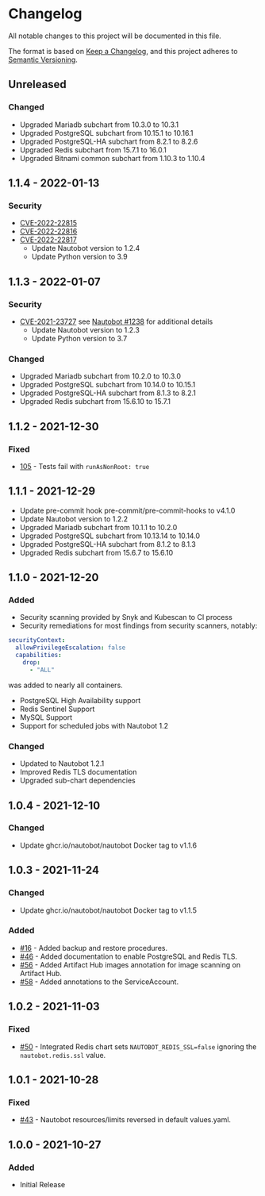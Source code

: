 # Changelog
All notable changes to this project will be documented in this file.

The format is based on [Keep a Changelog](https://keepachangelog.com/en/1.0.0/),
and this project adheres to [Semantic Versioning](https://semver.org/spec/v2.0.0.html).

## Unreleased
### Changed
<!--- Renovate --->
- Upgraded Mariadb subchart from 10.3.0 to 10.3.1
- Upgraded PostgreSQL subchart from 10.15.1 to 10.16.1
- Upgraded PostgreSQL-HA subchart from 8.2.1 to 8.2.6
- Upgraded Redis subchart from 15.7.1 to 16.0.1
- Upgraded Bitnami common subchart from 1.10.3 to 1.10.4

## 1.1.4 - 2022-01-13
### Security
- [CVE-2022-22815](https://github.com/advisories/GHSA-xrcv-f9gm-v42c)
- [CVE-2022-22816](https://github.com/advisories/GHSA-xrcv-f9gm-v42c)
- [CVE-2022-22817](https://github.com/advisories/GHSA-8vj2-vxx3-667w)
  - Update Nautobot version to 1.2.4
  - Update Python version to 3.9

## 1.1.3 - 2022-01-07
### Security
- [CVE-2021-23727](https://github.com/advisories/GHSA-q4xr-rc97-m4xx) see [Nautobot #1238](https://github.com/nautobot/nautobot/issues/1238) for additional details
  - Update Nautobot version to 1.2.3
  - Update Python version to 3.7

### Changed
- Upgraded Mariadb subchart from 10.2.0 to 10.3.0
- Upgraded PostgreSQL subchart from 10.14.0 to 10.15.1
- Upgraded PostgreSQL-HA subchart from 8.1.3 to 8.2.1
- Upgraded Redis subchart from 15.6.10 to 15.7.1

## 1.1.2 - 2021-12-30
### Fixed
- [105](https://github.com/nautobot/helm-charts/issues/105) - Tests fail with `runAsNonRoot: true`

## 1.1.1 - 2021-12-29
- Update pre-commit hook pre-commit/pre-commit-hooks to v4.1.0
- Update Nautobot version to 1.2.2
- Upgraded Mariadb subchart from 10.1.1 to 10.2.0
- Upgraded PostgreSQL subchart from 10.13.14 to 10.14.0
- Upgraded PostgreSQL-HA subchart from 8.1.2 to 8.1.3
- Upgraded Redis subchart from 15.6.7 to 15.6.10

## 1.1.0 - 2021-12-20
### Added
- Security scanning provided by Snyk and Kubescan to CI process
- Security remediations for most findings from security scanners, notably:

```yaml
securityContext:
  allowPrivilegeEscalation: false
  capabilities:
    drop:
      - "ALL"
```

was added to nearly all containers.
- PostgreSQL High Availability support
- Redis Sentinel Support
- MySQL Support
- Support for scheduled jobs with Nautobot 1.2

### Changed
- Updated to Nautobot 1.2.1
- Improved Redis TLS documentation
- Upgraded sub-chart dependencies

## 1.0.4 - 2021-12-10
### Changed
- Update ghcr.io/nautobot/nautobot Docker tag to v1.1.6

## 1.0.3 - 2021-11-24
### Changed
- Update ghcr.io/nautobot/nautobot Docker tag to v1.1.5
### Added
- [#16](https://github.com/nautobot/helm-charts/issues/16) - Added backup and restore procedures.
- [#46](https://github.com/nautobot/helm-charts/issues/46) - Added documentation to enable PostgreSQL and Redis TLS.
- [#56](https://github.com/nautobot/helm-charts/issues/56) - Added Artifact Hub images annotation for image scanning on Artifact Hub.
- [#58](https://github.com/nautobot/helm-charts/issues/58) - Added annotations to the ServiceAccount.

## 1.0.2 - 2021-11-03
### Fixed
- [#50](https://github.com/nautobot/helm-charts/issues/50) - Integrated Redis chart sets `NAUTOBOT_REDIS_SSL=false` ignoring the `nautobot.redis.ssl` value.

## 1.0.1 - 2021-10-28
### Fixed
- [#43](https://github.com/nautobot/helm-charts/issues/43) - Nautobot resources/limits reversed in default values.yaml.

## 1.0.0 - 2021-10-27
### Added
- Initial Release
